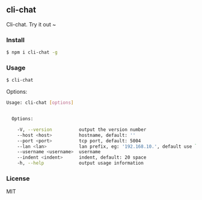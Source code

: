## cli-chat

Cli-chat. Try it out ~

### Install

```bash
$ npm i cli-chat -g
```

### Usage

```bash
$ cli-chat
```

Options:

```bash
Usage: cli-chat [options]


  Options:

    -V, --version          output the version number
    --host <host>          hostname, default: ''
    --port <port>          tcp port, default: 5004
    --lan <lan>            lan prefix, eg: '192.168.10.', default use `ip` module
    --username <username>  username
    --indent <indent>      indent, default: 20 space
    -h, --help             output usage information
```

### License

MIT
